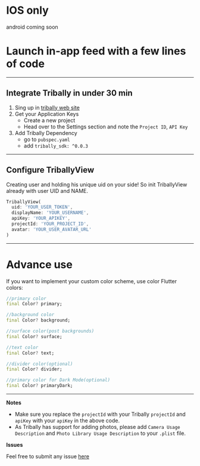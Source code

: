 # IOS only
android coming soon

# **Launch in-app feed with a few lines of code**

---

## **Integrate Tribally in under 30 min**

1. Sing up in [tribally web site](https://admin.tribally.app/signup)
2. Get your Application Keys
    - Create a new project
    - Head over to the Settings section and note the `Project ID`, `API Key`
3. Add Tribally Dependency
    - go to `pubspec.yaml`
    - add `tribally_sdk: ^0.0.3`

---

## Configure TriballyView

Creating user and holding his unique uid on your side! So init TriballyView already with user UID and NAME.

```dart
TriballyView(
  uid: 'YOUR_USER_TOKEN',
  displayName: 'YOUR_USERNAME',
  apiKey: 'YOUR_APIKEY',
  projectId: 'YOUR_PROJECT_ID',
  avatar: 'YOUR_USER_AVATAR_URL'
)
```

---

# Advance use

If you want to implement your custom color scheme, use color Flutter colors:

```dart
//primary color
final Color? primary;

//background color
final Color? background;

//surface color(post backgrounds)
final Color? surface;

//text color
final Color? text;

//divider color(optional)
final Color? divider;

//primary color for Dark Mode(optional)
final Color? primaryDark;
```

---

**Notes**

- Make sure you replace the `projectId` with your Tribally `projectId` and `apiKey` with your `apiKey` in the above code.
- As Tribally has support for adding photos, please add `Camera Usage Description` and `Photo Library Usage Description` to your `.plist` file.

**Issues**

Feel free to submit any issue [here](https://github.com/HorumDev/tribally_sdk/issues)